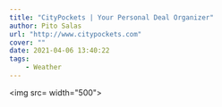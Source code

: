 ```yaml
---
title: "CityPockets | Your Personal Deal Organizer"
author: Pito Salas
url: "http://www.citypockets.com" 
cover: "" 
date: 2021-04-06 13:40:22
tags:
    - Weather
---
```

<img src= width="500">


